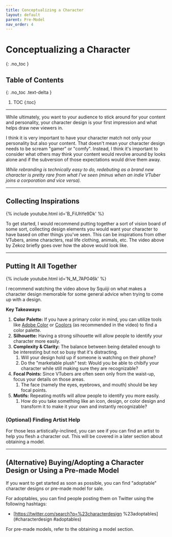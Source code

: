 ```yaml
---
title: Conceptualizing a Character
layout: default
parent: Pre-Model
nav_order: 4
---
```


# Conceptualizing a Character
{: .no_toc }

## Table of Contents
{: .no_toc .text-delta }

1. TOC
{:toc}

-----

While ultimately, you want to your audience to stick around for your content and personality, your character design is your first impression and what helps draw new viewers in.

I think it is very important to have your character match not only your personality but also your content. That doesn't mean your character design needs to be scream "gamer" or "comfy". Instead, I think it's important to consider what others may think your content would revolve around by looks alone and if the subversion of those expectations would drive them away.

*While rebranding is technically easy to do, redebuting as a brand new character is pretty rare from what I've seen (minus when an indie VTuber joins a corporation and vice versa).*

-----

## Collecting Inspirations

{% include youtube.html id='B_FiUhYe9Dk' %}

To get started, I would recommend putting together a sort of vision board of some sort, collecting design elements you would want your character to have based on other things you've seen. This can be inspirations from other VTubers, anime characters, real life clothing, animals, etc. The video above by Zekoz briefly goes over how the above would look like.

-----

## Putting It All Together

{% include youtube.html id='N_M_7AP046k' %}

I recommend watching the video above by Squiiji on what makes a character design memorable for some general advice when trying to come up with a design.

**Key Takeaways:**
1. **Color Palette:** If you have a primary color in mind, you can utilize tools like [Adobe Color](https://color.adobe.com/) or [Coolors](https://coolors.co/) (as recommended in the video) to find a color palette.
2. **Silhouette:** Having a strong silhouette will allow people to identify your character more easily.
3. **Complexity & Clarity:** The balance between being detailed enough to be interesting but not so busy that it's distracting.
    1. Will your design hold up if someone is watching on their phone?
    2. Do the "marketable plush" test: Would you be able to chibify your character while still making sure they are recognizable?
4. **Focal Points:** Since VTubers are often seen only from the waist-up, focus your details on those areas.
    1. The face (namely the eyes, eyebrows, and mouth) should be key focal points.
5. **Motifs:** Repeating motifs will allow people to identify you more easily.
    1. How do you take something like an icon, design, or color design and transform it to make it your own and instantly recognizable?

### (Optional) Finding Artist Help

For those less artistically-inclined, you can see if you can find an artist to help you flesh a character out. This will be covered in a later section about obtaining a model.

-----

## (Alternative) Buying/Adopting a Character Design or Using a Pre-made Model

If you want to get started as soon as possible, you can find "adoptable" character designs or pre-made model for sale.

For adoptables, you can find people posting them on Twitter using the following hashtags:
* [https://twitter.com/search?q=%23characterdesign %23adoptables](#characterdesign #adoptables)

For pre-made models, refer to the obtaining a model section.
